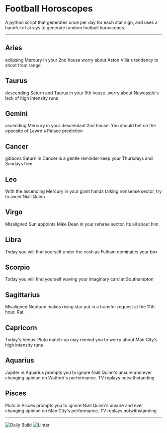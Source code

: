 # Football Horoscopes

A python script that generates once per day for each star sign, and uses a handful of arrays to generate random football horoscopes.

---

<!-- horoscopes_item starts -->
<h2>Aries</h2><p>eclipsing Mercury in your 2nd house worry about Aston Villa's tendency to shoot from range</p><h2>Taurus</h2><p>descending Saturn and Taurus in your 9th house. worry about Newcastle's lack of high intensity runs</p><h2>Gemini</h2><p>ascending Mercury in your descendant 2nd house. You should bet on the opposite of Lawro's Palace prediction</p><h2>Cancer</h2><p>gibbons Saturn in Cancer is a gentle reminder keep your Thursdays and Sundays free</p><h2>Leo</h2><p>With the ascending Mercury in your giant hands talking nonsense sector, try to avoid Niall Quinn</p><h2>Virgo</h2><p>Misaligned Sun appoints Mike Dean in your referee sector. Its all about him.</p><h2>Libra</h2><p>Today you will find yourself under the cosh as Fulham dominates your box</p><h2>Scorpio</h2><p>Today you will find yourself waving your imaginary card at Southampton</p><h2>Sagittarius</h2><p>Misaligned Neptune makes rising star put in a transfer request at the 11th hour. Rat.</p><h2>Capricorn</h2><p>Today's Venus-Pluto match-up may remind you to worry about Man City's high intensity runs</p><h2>Aquarius</h2><p>Jupiter in Aquarius prompts you to ignore Niall Quinn's unsure and ever changing opinion on Watford's performance. TV replays notwithstanding</p><h2>Pisces</h2><p>Pluto in Pisces prompts you to ignore Niall Quinn's unsure and ever changing opinion on Man City's performance. TV replays notwithstanding</p>
<!-- horoscopes_item ends -->

---

![Daily Build](https://github.com/MatBenfield/horofootball.thechels.uk/workflows/Daily%20Build/badge.svg) ![Linter](https://github.com/MatBenfield/horofootball.thechels.uk/workflows/Linter/badge.svg)
